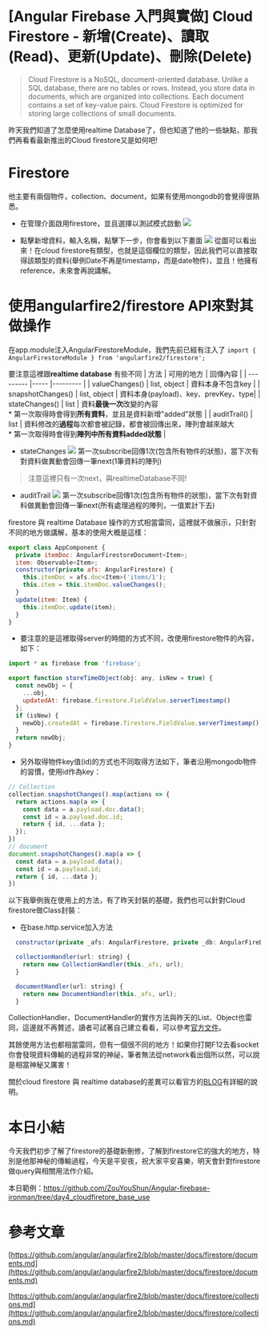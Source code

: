 # [Angular Firebase 入門與實做] Cloud Firestore - 新增(Create)、讀取(Read)、更新(Update)、刪除(Delete)

> Cloud Firestore is a NoSQL, document-oriented database. Unlike a SQL database, there are no tables or rows. Instead, you store data in documents, which are organized into collections. Each document contains a set of key-value pairs. Cloud Firestore is optimized for storing large collections of small documents.

昨天我們知道了怎麼使用realtime Database了，但也知道了他的一些缺點，那我們再看看最新推出的Cloud firestore又是如何吧!

# Firestore

他主要有兩個物件，collection、document，如果有使用mongodb的會覺得很熟悉。

* 在管理介面啟用firestore，並且選擇以測試模式啟動
![](https://res.cloudinary.com/dw7ecdxlp/image/upload/cloudstore_fixqog.jpg)

* 點擊新增資料，輸入名稱，點擊下一步，你會看到以下畫面
![](https://res.cloudinary.com/dw7ecdxlp/image/upload/database_tou70e.jpg)
從圖可以看出來！在cloud firestore有類型，也就是這個欄位的類型，因此我們可以直接取得該類型的資料(舉例Date不再是timestamp，而是date物件)，並且！他擁有reference，未來會再說講解。

# 使用angularfire2/firestore API來對其做操作
在app.module注入AngularFirestoreModule，我們先前已經有注入了
`import { AngularFirestoreModule } from 'angularfire2/firestore';`


要注意這裡跟**realtime database** 有些不同
| 方法 | 可用的地方 | 回傳內容 |
| --------- |----- |--------- |
| valueChanges() | list, object | 資料本身不包含key |
| snapshotChanges() | list, object | 資料本身(payload)、key、prevKey、type|
| stateChanges() | list | 資料**最後一次**改變的內容<br />* 第一次取得時會得到**所有資料**，並且是資料新增"added"狀態 |
| auditTrail() | list | 資料修改的**過程**每次都會被記錄，都會被回傳出來，陣列會越來越大<br />* 第一次取得時會得到**陣列中所有資料added狀態** |

* stateChanges
![](https://res.cloudinary.com/dw7ecdxlp/image/upload/v1513672293/stateChanges_omqapw.jpg)
第一次subscribe回傳1次(包含所有物件的狀態)，當下次有對資料做異動會回傳一筆next(1筆資料的陣列)
> 注意這裡只有一次next，與realtimeDatabase不同!


* auditTrail
![](https://res.cloudinary.com/dw7ecdxlp/image/upload/v1513672293/auditTrail_store_qjukan.jpg)
第一次subscribe回傳1次(包含所有物件的狀態)，當下次有對資料做異動會回傳一筆next(所有處理過程的陣列，一值累計下去)

firestore 與 realtime Database 操作的方式相當雷同，這裡就不做展示，只針對不同的地方做講解，基本的使用大概是這樣：
```js
export class AppComponent {
  private itemDoc: AngularFirestoreDocument<Item>;
  item: Observable<Item>;
  constructor(private afs: AngularFirestore) {
    this.itemDoc = afs.doc<Item>('items/1');
    this.item = this.itemDoc.valueChanges();
  }
  update(item: Item) {
    this.itemDoc.update(item);
  }
}
```
* 要注意的是這裡取得server的時間的方式不同，改使用firestore物件的內容，如下：
```js
import * as firebase from 'firebase';

export function storeTimeObject(obj: any, isNew = true) {
  const newObj = {
    ...obj,
    updatedAt: firebase.firestore.FieldValue.serverTimestamp()
  };
  if (isNew) {
    newObj.createdAt = firebase.firestore.FieldValue.serverTimestamp();
  }
  return newObj;
}
```
* 另外取得物件key值(id)的方式也不同取得方法如下，筆者沿用mongodb物件的習慣，使用id作為key：
```js
// Collection
collection.snapshotChanges().map(actions => {
  return actions.map(a => {
    const data = a.payload.doc.data();
    const id = a.payload.doc.id;
    return { id, ...data };
  });
})
// document
document.snapshotChanges().map(a => {
  const data = a.payload.data();
  const id = a.payload.id;
  return { id, ...data };
})
```


以下我舉例我在使用上的方法，有了昨天封裝的基礎，我們也可以針對Cloud firestore做Class封裝：
* 在base.http.service加入方法
```js
  constructor(private _afs: AngularFirestore, private _db: AngularFireDatabase) { }

  collectionHandler(url: string) {
    return new CollectionHandler(this._afs, url);
  }

  documentHandler(url: string) {
    return new DocumentHandler(this._afs, url);
  }
```
CollectionHandler、DocumentHandler的實作方法與昨天的List、Object也雷同，這邊就不再贅述，讀者可試著自己建立看看，可以參考[官方文件](https://github.com/angular/angularfire2/blob/master/docs/firestore/collections.md)。

其餘使用方法也都相當雷同，但有一個很不同的地方！如果你打開F12去看socket你會發現資料傳輸的過程非常的神祕，筆者無法從network看出個所以然，可以說是相當神秘又厲害！

關於cloud firestore 與 realtime database的差異可以看官方的[BLOG](https://firebase.googleblog.com/2017/10/cloud-firestore-for-rtdb-developers.html)有詳細的說明。

# 本日小結
今天我們初步了解了firestore的基礎新刪修，了解到firestore它的強大的地方，特別是他那神秘的傳輸過程，今天是平安夜，祝大家平安喜樂，明天會針對firestore做query與相關用法作介紹。

本日範例：https://github.com/ZouYouShun/Angular-firebase-ironman/tree/day4_cloudfiretore_base_use

# 參考文章
[https://github.com/angular/angularfire2/blob/master/docs/firestore/documents.md](https://github.com/angular/angularfire2/blob/master/docs/firestore/documents.md)

[https://github.com/angular/angularfire2/blob/master/docs/firestore/collections.md](https://github.com/angular/angularfire2/blob/master/docs/firestore/collections.md)
